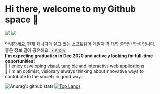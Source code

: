 # Hi there, welcome to my Github space :rocket:
<a href="https://www.linkedin.com/in/danlee0528" target="_blank"><img src="https://img.shields.io/badge/linkedin-%230077B5.svg?&style=for-the-badge&logo=linkedin&logoColor=white"></a>
<a href="https://dev.to/danlee0528" target="_blank"><img src= "https://img.shields.io/badge/DEV.TO-%230A0A0A.svg?&style=for-the-badge&logo=dev.to&logoColor=white"> </a>

안녕하세요, 현재 캐나다에 살고 있는 소프트웨어 개발자 겸 대학 졸업반 학생 입니다. 좋은 정보 같이 공유해요! 🇰🇷🇨🇦 <br>
<b>I'm expecting graduation in Dec 2020 and actively looking for full-time opportunities!</b>
<br>:wrench:  I enjoy developing visual, tangible and interactive web applications
<br>:whale: I'm an optimist, visionary always thinking about innovative ways to contribute to the society in good ways


![Anurag's github stats](https://github-readme-stats.vercel.app/api?username=danlee0528&show_icons=true&theme=default)
[![Top Langs](https://github-readme-stats.vercel.app/api/top-langs/?username=danlee0528&layout=compact)](https://github.com/anuraghazra/github-readme-stats)


